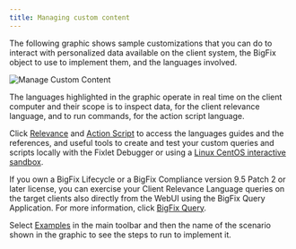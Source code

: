 ```yaml
---
title: Managing custom content
---
```


The following graphic shows sample customizations that you can do to interact
with personalized data  available on the client system, the BigFix object to use
to implement them, and the languages involved.

![Manage Custom Content](/static/img/manage-custom-content.png)

The languages highlighted in the graphic operate in real time on the client computer
and their scope is to inspect  data, for the client relevance language, and to
run commands, for the action script language.

Click [Relevance](/relevance/) and [Action Script](/action-script/) to access 
the languages guides and the  references, and useful tools to create and test your 
custom queries and scripts locally with the Fixlet Debugger <!-- [on the target client](/relevance/tools/fixlet_debugger.html) --> 
or using a [Linux CentOS interactive sandbox](/relevance/evaluate/).
<!-- , such as the Fixlet
Debugger and the interactive sandbox, the [Online Evaluator] (/evaluate/), that 
you can use to develop and test your custom solution. -->

If you own a BigFix Lifecycle or a BigFix Compliance version 9.5 Patch 2 
or later license, you can exercise your Client Relevance Language queries on the 
target clients also directly from the WebUI using the BigFix Query 
Application. For more information, click [BigFix Query](https://www.ibm.com/support/knowledgecenter/SSTK87_9.5.0/com.ibm.bigfix.webui.doc/WebUI/Users_Guide/c_bigfix_query.html). 

Select [Examples](/examples/) in the main toolbar and then the name
of the scenario shown in the graphic to  see the steps to run to implement it.
